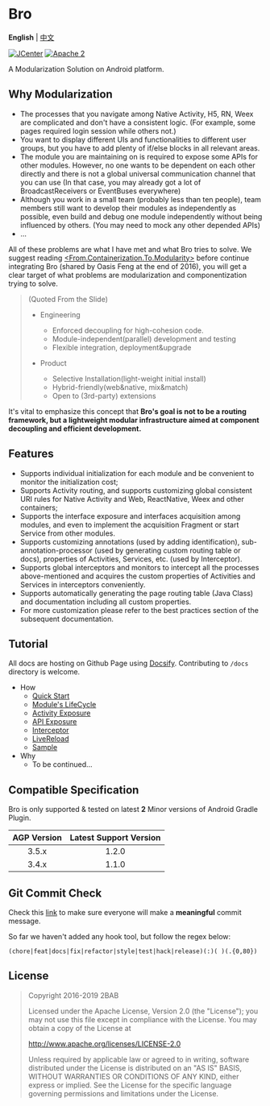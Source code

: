# Bro

**English** | [中文](https://github.com/2BAB/Bro/blob/master/README_zh-cn.md)

[![JCenter](https://api.bintray.com/packages/2bab/maven/bro/images/download.svg)](https://bintray.com/2bab/maven/bro/_latestVersion) [![Apache 2](https://img.shields.io/badge/License-Apache%202-brightgreen.svg)](https://www.apache.org/licenses/LICENSE-2.0)

A Modularization Solution on Android platform.


## Why Modularization

- The processes that you navigate among Native Activity, H5, RN, Weex are complicated and don't have a consistent logic. (For example, some pages required login session while others not.)
- You want to display different UIs and functionalities to different user groups, but you have to add plenty of if/else blocks in all relevant areas.
- The module you are maintaining on is required to expose some APIs for other modules. However, no one wants to be dependent on each other directly and there is not a global universal communication channel that you can use (In that case, you may already got a lot of BroadcastReceivers or EventBuses everywhere)
- Although you work in a small team (probably less than ten people), team members still want to develop their modules as independently as possible, even build and debug one module independently without being influenced by others. (You may need to mock any other depended APIs)
- ...

All of these problems are what I have met and what Bro tries to solve. We suggest reading [<From.Containerization.To.Modularity>](https://github.com/MDCC2016/Android-Session-Slides/blob/master/02-From.Containerization.To.Modularity.pdf) before continue integrating Bro (shared by Oasis Feng at the end of 2016), you will get a clear target of what problems are modularization and componentization trying to solve.

> (Quoted From the Slide)
> 
> - Engineering
>   - Enforced decoupling for high-cohesion code.
>   - Module-independent(parallel) development and testing
>   - Flexible integration, deployment&upgrade
>
> - Product
>   - Selective Installation(light-weight initial install)
>   - Hybrid-friendly(web&native, mix&match)
>   - Open to (3rd-party) extensions
 
It's vital to emphasize this concept that **Bro's goal is not to be a routing framework, but a lightweight modular infrastructure aimed at component decoupling and efficient development.**

  
## Features

 - Supports individual initialization for each module and be convenient to monitor the initialization cost;
 - Supports Activity routing, and supports customizing global consistent URI rules for Native Activity and Web, ReactNative, Weex and other containers;
 - Supports the interface exposure and interfaces acquisition among modules, and even to implement the acquisition Fragment or start Service from other modules.
 - Supports customizing annotations (used by adding identification), sub-annotation-processor (used by generating custom routing table or docs), properties of Activities, Services, etc. (used by Interceptor).
 - Supports global interceptors and monitors to intercept all the processes above-mentioned and acquires the custom properties of Activities and Services in interceptors conveniently.
 - Supports automatically generating the page routing table (Java Class) and documentation including all custom properties.
 - For more customization please refer to the best practices section of the subsequent documentation.


## Tutorial

All docs are hosting on Github Page using [Docsify](https://github.com/docsifyjs/docsify). Contributing to `/docs` directory is welcome.

- How
    - [Quick Start](https://2bab.github.io/Bro/#/uk-en/quick-start)
    - [Module's LifeCycle](https://2bab.github.io/Bro/#/uk-en/lifecycle)
    - [Activity Exposure](https://2bab.github.io/Bro/#/uk-en/activity)
    - [API Exposure](https://2bab.github.io/Bro/#/uk-en/api)
    - [Interceptor](https://2bab.github.io/Bro/#/uk-en/interceptor)
    - [LiveReload](https://2bab.github.io/Bro/#/uk-en/livereload)
    - [Sample](https://2bab.github.io/Bro/#/uk-en/sample)
- Why
    - To be continued...
   
  
## Compatible Specification

Bro is only supported & tested on latest **2** Minor versions of Android Gradle Plugin.

AGP Version| Latest Support Version
:-----------:|:-----------------:
3.5.x | 1.2.0
3.4.x | 1.1.0


## Git Commit Check

Check this [link](https://medium.com/walmartlabs/check-out-these-5-git-tips-before-your-next-commit-c1c7a5ae34d1) to make sure everyone will make a **meaningful** commit message.

So far we haven't added any hook tool, but follow the regex below:

```
(chore|feat|docs|fix|refactor|style|test|hack|release)(:)( )(.{0,80})
```
  

## License

>
> Copyright 2016-2019 2BAB
>
>Licensed under the Apache License, Version 2.0 (the "License");
you may not use this file except in compliance with the License.
You may obtain a copy of the License at
>
>   http://www.apache.org/licenses/LICENSE-2.0
>
> Unless required by applicable law or agreed to in writing, software
distributed under the License is distributed on an "AS IS" BASIS,
WITHOUT WARRANTIES OR CONDITIONS OF ANY KIND, either express or implied.
See the License for the specific language governing permissions and
limitations under the License.



